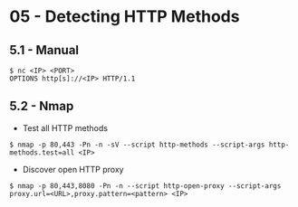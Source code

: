 # 05 - Detecting HTTP Methods

## 5.1 - Manual

```
$ nc <IP> <PORT>
OPTIONS http[s]://<IP> HTTP/1.1
```

## 5.2 - Nmap

- Test all HTTP methods

`$ nmap -p 80,443 -Pn -n -sV --script http-methods --script-args http-methods.test=all <IP>`

- Discover open HTTP proxy

`$ nmap -p 80,443,8080 -Pn -n --script http-open-proxy --script-args proxy.url=<URL>,proxy.pattern=<pattern> <IP>`